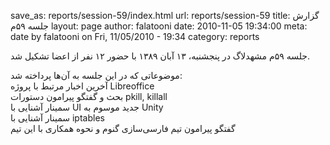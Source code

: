 save_as: reports/session-59/index.html
url: reports/session-59
title: گزارش جلسه ۵۹‌م
layout: page
author: falatooni
date: 2010-11-05 19:34:00
meta: date by falatooni on Fri, 11/05/2010 - 19:34
category: reports

جلسه ۵۹‌م مشهدلاگ در پنجشنبه، ۱۳ آبان ۱۳۸۹ با حضور ۱۲ نفر از اعضا تشکیل شد.


<!--more-->



موضوعاتی که در این جلسه به آن‌ها پرداخته شد:  
آخرین اخبار مرتبط با پروژه Libreoffice  
بحث و گفتگو پیرامون دستورات pkill, killall  
سمینار آشنایی با UI جدید موسوم به Unity  
سمینار آشنایی با iptables  
گفتگو پیرامون تیم فارسی‌سازی گنوم و نحوه همکاری با این تیم
